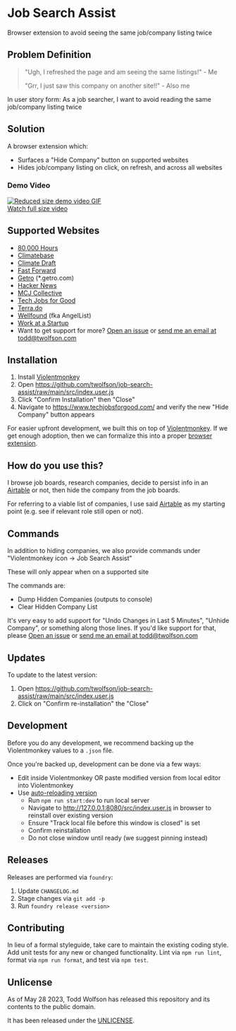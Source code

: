 # Job Search Assist
Browser extension to avoid seeing the same job/company listing twice

## Problem Definition
> "Ugh, I refreshed the page and am seeing the same listings!" - Me
>
> "Grr, I just saw this company on another site!!" - Also me

In user story form: As a job searcher, I want to avoid reading the same job/company listing twice

## Solution
A browser extension which:
- Surfaces a "Hide Company" button on supported websites
- Hides job/company listing on click, on refresh, and across all websites

### Demo Video
[![Reduced size demo video GIF](https://i.imgur.com/sd4QH0Z.gif)](https://imgur.com/m8ocwXx)
<br/>
[Watch full size video](https://imgur.com/m8ocwXx)
<!-- Full album: https://imgur.com/a/j81PXQu -->

## Supported Websites
- [80,000 Hours][]
- [Climatebase][]
- [Climate Draft][]
- [Fast Forward][]
- [Getro][] (\*.getro.com)
- [Hacker News][]
- [MCJ Collective][]
- [Tech Jobs for Good][]
- [Terra.do][]
- [Wellfound][] (fka AngelList)
- [Work at a Startup][]
- Want to get support for more? [Open an issue][] or [send me an email at todd@twolfson.com](mailto:todd@twolfson.com)

[80,000 Hours]: https://jobs.80000hours.org/
[Climatebase]: https://climatebase.org/
[Climate Draft]: https://jobs.climatedraft.org/
[Fast Forward]: https://jobs.ffwd.org/
[Hacker News]: https://hn.algolia.com/?dateRange=pastMonth&page=0&prefix=true&query=%22Ask%20HN%3A%20Who%20is%20hiring%3F%22&sort=byPopularity&type=story
[Getro]: https://www.getro.com/
[MCJ Collective]: https://jobs.mcjcollective.com/
[Tech Jobs for Good]: https://www.techjobsforgood.com/
[Terra.do]: https://terra.do/
[Wellfound]: https://wellfound.com/
[Work at a Startup]: https://www.workatastartup.com/
[Open an issue]: https://github.com/twolfson/job-search-assist/issues

## Installation
1. Install [Violentmonkey][]
2. Open <https://github.com/twolfson/job-search-assist/raw/main/src/index.user.js>
3. Click "Confirm Installation" then "Close"
4. Navigate to <https://www.techjobsforgood.com/> and verify the new "Hide Company" button appears

For easier upfront development, we built this on top of [Violentmonkey][]. If we get enough adoption, then we can formalize this into a proper [browser extension][].

[Violentmonkey]: https://violentmonkey.github.io/get-it/
[browser extension]: https://developer.mozilla.org/en-US/docs/Mozilla/Add-ons/WebExtensions

## How do you use this?
I browse job boards, research companies, decide to persist info in an [Airtable][] or not, then hide the company from the job boards.

For referring to a viable list of companies, I use said [Airtable][] as my starting point (e.g. see if relevant role still open or not).

[Airtable]: https://airtable.com/

## Commands
In addition to hiding companies, we also provide commands under "Violentmonkey icon -> Job Search Assist"

These will only appear when on a supported site

The commands are:

- Dump Hidden Companies (outputs to console)
- Clear Hidden Company List

It's very easy to add support for "Undo Changes in Last 5 Minutes", "Unhide Company", or something along those lines. If you'd like support for that, please [Open an issue][] or [send me an email at todd@twolfson.com](mailto:todd@twolfson.com)

## Updates
To update to the latest version:

1. Open <https://github.com/twolfson/job-search-assist/raw/main/src/index.user.js>
2. Click on "Confirm re-installation" the "Close"

## Development
Before you do any development, we recommend backing up the Violentmonkey values to a `.json` file.

Once you're backed up, development can be done via a few ways:

- Edit inside Violentmonkey OR paste modified version from local editor into Violentmonkey
- Use [auto-reloading version][vm-editing]
    - Run `npm run start:dev` to run local server
    - Navigate to <http://127.0.0.1:8080/src/index.user.js> in browser to reinstall over existing version
    - Ensure "Track local file before this window is closed" is set
    - Confirm reinstallation
    - Do not close window until ready (we suggest pinning instead)

[vm-editing]: https://violentmonkey.github.io/posts/how-to-edit-scripts-with-your-favorite-editor/

## Releases
Releases are performed via `foundry`:

1. Update `CHANGELOG.md`
2. Stage changes via `git add -p`
3. Run `foundry release <version>`

## Contributing
In lieu of a formal styleguide, take care to maintain the existing coding style. Add unit tests for any new or changed functionality. Lint via `npm run lint`, format via `npm run format`, and test via `npm test`.

## Unlicense
As of May 28 2023, Todd Wolfson has released this repository and its contents to the public domain.

It has been released under the [UNLICENSE][].

[UNLICENSE]: UNLICENSE
